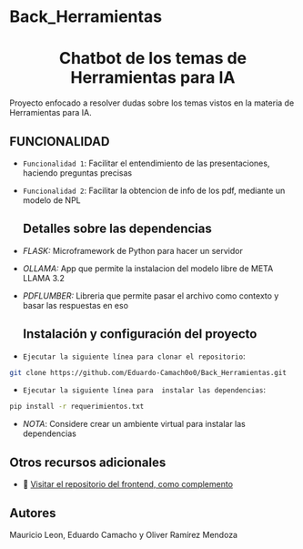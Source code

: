 # Back_Herramientas

<h1 align="center"> Chatbot de los temas de Herramientas para IA </h1>
Proyecto enfocado a resolver dudas sobre los temas vistos en la materia de Herramientas para IA.

## FUNCIONALIDAD  

- `Funcionalidad 1`: Facilitar el entendimiento de las presentaciones, haciendo preguntas precisas
- `Funcionalidad 2`: Facilitar la obtencion de info de los pdf, mediante un modelo de NPL

  ##   Detalles sobre las dependencias
- *FLASK:* Microframework de Python para hacer un servidor
- *OLLAMA:* App que permite la instalacion del modelo libre de META LLAMA 3.2
- *PDFLUMBER:* Libreria que permite pasar el archivo como contexto y basar las respuestas en eso

  ##   Instalación y configuración del proyecto


- `Ejecutar la siguiente línea para clonar el repositorio`:
  
```bash
git clone https://github.com/Eduardo-Camach0o0/Back_Herramientas.git
```

- `Ejecutar la siguiente línea para  instalar las dependencias`: 

```bash
pip install -r requerimientos.txt
```
- *NOTA*: Considere crear un ambiente virtual para instalar las dependencias

## Otros recursos adicionales
 - 📁 [Visitar el repositorio del frontend, como complemento](https://github.com/Eduardo-Camach0o0/Front_Herramientas.git)
  

## Autores
Mauricio Leon, Eduardo Camacho y Oliver Ramírez Mendoza
